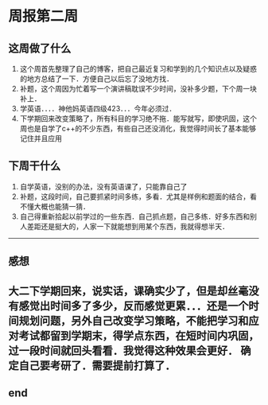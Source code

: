# 周报第二周


## 这周做了什么

1. 这个周首先整理了自己的博客，把自己最近复习和学到的几个知识点以及疑惑的地方总结了一下．方便自己以后忘了没地方找．
2. 补题，这个周因为忙着写一个演讲稿耽误不少时间，没补多少题，下个周一块补上．
3. 学英语．．．．神他妈英语四级423．．．今年必须过．
4. 下学期回来改变策略了，所有科目的学习绝不拖．能写就写，即使巩固，这个周也是自学了c++的不少东西，有些自己还没消化，我觉得时间长了基本能够记住并且应用

## 下周干什么


1. 自学英语，没别的办法，没有英语课了，只能靠自己了
2. 补题，这段时间，自己要抓紧时间多练，多看．尤其是样例和题面的结合，看不懂大概也能猜一猜．
3. 自己得重新拾起以前学过的一些东西．自己抓点题，自己多练．好多东西和别人差距还是挺大的，人家一下就能想到用某个东西，我就得想半天．
---


## 感想

大二下学期回来，说实话，课确实少了，但是却丝毫没有感觉出时间多了多少，反而感觉更累．．．还是一个时间规划问题，另外自己改变学习策略，不能把学习和应对考试都留到学期末，得学点东西，在短时间内巩固，过一段时间就回头看看．我觉得这种效果会更好．
确定自己要考研了．需要提前打算了．
---


## end
